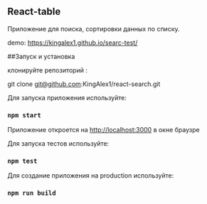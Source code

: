 
## React-table

Приложение для поиска, сортировки данных по списку.

demo: https://kingalex1.github.io/searc-test/


##Запуск и установка

клонируйте репозиторий :

git clone git@github.com:KingAlex1/react-search.git

Для запуска приложения используйте:


### `npm start`

Приложение откроется на [http://localhost:3000](http://localhost:3000) в окне браузре

Для запуска тестов используйте:

### `npm test`

Для создание приложения на production используйте:

### `npm run build`
